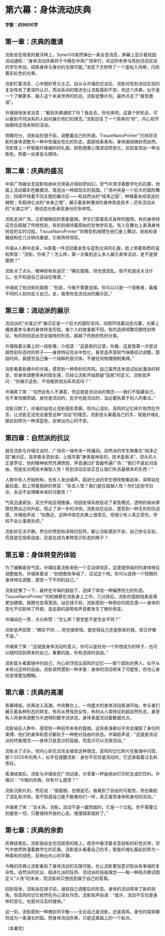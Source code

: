 # 第六幕：身体流动庆典

**字数：约9800字**

## 第一章：庆典的邀请

流影坐在宿舍的悬浮椅上，SynerOS突然弹出一条全息消息，屏幕上显示着校园活动通知：“身体流动庆典将于今晚在中央广场举行，欢迎所有参与性别流动实验的学生参加，探索身体与身份的无限可能。”消息下方附带了一个虚拟入场券，闪烁着彩虹色的光晕。

流影盯着消息，心中既好奇又忐忑。自从与许璃的交谈后，流影对性别流动实验的复杂性有了更深的认识，而派系间的暗流也让流影感到不安。但这个庆典，似乎是一个了解更多、融入这个未来世界的机会。流影犹豫片刻，最终点击了“接受邀请”。

许璃很快发来消息：“看到庆典通知了吗？我会去，你也来吧。这是个好机会，可以看到不同派系的人如何展示他们的理念。”流影回复了一个简单的“好”，内心却开始期待这场未知的活动。

傍晚时分，流影站在镜子前，调整着自己的外貌。TissueNanoPrinter™已经将流影的身体调整为一种中性偏女性化的形态，面部线条柔和，身体曲线微妙而自然。流影穿上一件智能纤维编织的礼服，颜色随着心情波动而变化，此刻呈现出一种淡紫色，带着一丝紧张与期待。

## 第二章：庆典的盛况

中央广场被全息投影和纳米光带装点得如梦如幻，空气中漂浮着数字化的花瓣，地面上流动着彩色数据流，营造出一种超现实的氛围。广场中央是一个巨大的圆形舞台，四周环绕着不同主题的展示区——有自然派的“纯净之园”，种植着未经改造的植物；有超进化派的“未来之境”，展示着各种激进的身体改造技术；还有流动派的“光谱之环”，用动态光影表现身份的多样性。

流影走进广场，立即被眼前的景象震撼。学生们穿着各式各样的服饰，有的身体特征完全超越了传统性别，有的则保持着原始的生物学形态。有人在舞台上表演身体转变的实时过程，TissueNanoPrinter™的微型机械臂在他们身上舞动，皮肤和骨骼结构在几分钟内重塑，引来阵阵惊叹。

许璃从人群中走来，ta穿着一件流动着金色与蓝色光泽的礼服，脸上带着熟悉的温和笑容：“流影，你来了！怎么样，第一次看到这么多人展示身体流动，是不是很震撼？”

流影点了点头，眼神却有些迷茫：“确实震撼，但也很混乱。我不知道该关注什么，也不知道自己该站在哪里。”

许璃拍了拍流影的肩膀：“别急，今晚不需要选择。你可以只是一个观察者，看看不同的人如何定义自己。走，我带你去流动派的展示区。”

## 第三章：流动派的展示

流动派的“光谱之环”展示区是一个巨大的圆形空间，四周环绕着动态光幕，光幕上播放着参与者的身体转变历程。每个人的故事都不同，有的选择频繁切换性别特征，有的则创造出完全独特的形态，超越了传统的性别分类。

许璃指着光幕上的一段影像，介绍道：“这是我的记录。你看，这是我第一次尝试超性别形态时的样子——身体特征完全中性化，甚至连声音和气味都经过调整。那段时间，我感觉自己像一个纯粹的意识体，不被任何物理限制束缚。”

流影看着影像中的许璃，感受到一种奇妙的共鸣。自己虽然还未尝试如此激进的转变，但身体调整带来的陌生感，已经让流影开始质疑“自我”的定义。流影低声问：“你展示这些，不怕被其他派系攻击吗？”

许璃笑了笑：“当然会有人不满意，但这就是流动派的理念——我们不隐藏自己，也不害怕被质疑。身份是流动的，批评也是流动的，没必要执着于别人的看法。”

流影沉默了。许璃的自信让流影感到羡慕，但内心深处，高鸣的记忆碎片依然在作祟，让流影无法完全接受这种“流动”的理念。流影低头看着自己的手，智能纤维礼服此刻转为一种深蓝色，反映出内心的不安。

## 第四章：自然派的抗议

就在流影与许璃交谈时，广场另一端传来一阵骚动。自然派的学生聚集在“纯净之园”展示区，高举着全息标语，上面写着“身体是神圣的，技术是亵渎”。领头的人正是罗应，他的眼神依然充满愤怒，声音通过扩音器传遍广场：“我们不是反对自由，而是反对用技术摧毁人性！性别流动实验正在让我们失去最根本的东西！”

人群中有人开始附和，也有人发出嘘声。超进化派的学生很快聚集起来，泽辉站在最前面，脸上带着挑衅的笑容：“失去人性？我们是在超越人性！你们这些守旧派，永远不会理解未来的可能性！”

气氛迅速紧张，双方开始互相推搡。校园安保系统启动了紧急模式，透明的纳米屏障在两派之间升起，阻止了进一步的冲突。流影站在远处，感受到一种无形的压迫感。许璃低声说：“别靠近，这种冲突在庆典上很常见，但很少有人真正受伤。学校不会让事情失控。”

流影却无法平静。罗应的愤怒和泽辉的狂热，都让流影感到不安。自己参与实验，究竟是在探索自由，还是在成为某种意识形态的棋子？

## 第五章：身体转变的体验

为了缓解紧张气氛，许璃拉着流影来到一个互动体验区，这里提供临时的身体特征调整服务。许璃笑着说：“别想那些争端了，试试这个吧。你可以选择一个短期的身体特征调整，感受一下不同的自己。”

流影犹豫了一下，最终在许璃的鼓励下，选择了体验一种偏男性化的形态。TissueNanoPrinter™的机械臂在流影身上工作，几分钟后，流影的面部线条变得更加硬朗，肩膀也变得宽阔。站在镜子前，流影感到一种奇妙的陌生感——身体的变化不仅影响了外貌，连走路的姿势和声音都发生了微妙改变。

许璃站在一旁，点头称赞：“怎么样？感觉是不是完全不同？”

流影低声回答：“确实不同……但也很奇怪。我觉得自己还是原来的我，但又好像不是。”

许璃笑了笑：“这就是身体流动的意义。你可以是任何一个你想成为的样子，也可以随时回到原来的自己。重要的是，你有选择的自由。”

流影低头看着镜中的自己，内心却浮现出高鸣的记忆——那个固执的男人，似乎从未有过这样的自由。流影突然感到一种矛盾：身体的流动带来了可能性，但也让身份变得更加模糊。

## 第六章：庆典的高潮

夜幕降临，庆典进入高潮。中央舞台上，一场盛大的身体流动表演开始。参与者们展示着各种形态的转变，有的从男性到女性，有的从人类特征到超自然形态，甚至有人将身体调整为半透明的数字流状态，身体表面流动着数据光点。

流影站在人群中，感受到一种前所未有的震撼。这些表演者似乎完全摆脱了身份的束缚，他们的身体和意识都处于一种绝对自由的状态。许璃低声说：“这就是流动派的终极理念——身体只是意识的容器，而意识可以无限流动。”

流影点了点头，但内心却无法完全接受这种理念。高鸣的记忆碎片在脑海中闪现，那个2025年的男人，似乎在提醒流影：身份不仅仅是流动的，它还承载着过去和责任。

表演结束后，流影与许璃坐在广场边缘，分享着一杯由纳米打印机生成的饮料。许璃问：“今晚的庆典，你有什么感受？”

流影沉默片刻，然后说：“很震撼，也很迷茫。我看到了自由的可能性，但也看到了混乱和冲突。我不知道自己能不能像你们一样，真正接受身体和身份的流动。”

许璃笑了笑：“没关系，流影。流动不是一蹴而就的，它是一个过程。你不需要立刻接受一切，只要保持开放的心态，慢慢探索就好了。”

## 第七章：庆典的余韵

庆典结束后，流影独自走在回宿舍的路上。夜空中悬浮着全息投影的彩色光带，空气中依然弥漫着数字化的花香。流影低头看着自己的手，智能纤维礼服此刻转为一种柔和的绿色，反映出内心的平静。

今晚的庆典让流影看到了身体流动的无限可能，也让流影更加意识到派系争端的复杂性。自然派的抗议、超进化派的狂热、流动派的自由理念——每一种观点都试图定义“人性”的未来，而流影却只想找到属于自己的答案。

回到宿舍，流影站在镜子前，凝视自己调整后的形态。身体的流动带来了新的视角，但高鸣的记忆依然在内心深处作祟。流影轻声自语：“或许，流动不仅仅是身体的变化，也是对过去的接纳。”

这一刻，流影感到一种微妙的平衡——无论自己是流影，还是高鸣，身份的探索都将成为一条漫长的路。而身体流动庆典，只是这条路上的一个起点。

（本幕完） 